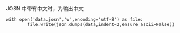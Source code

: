 JOSN 中带有中文时，为输出中文

```
with open('data.josn','w',encoding='utf-8') as file:
    	file.write(json.dumps(data,indent=2,ensure_ascii=False))
```


